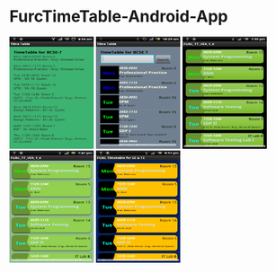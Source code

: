 # FurcTimeTable-Android-App

<img alt="screenshot - version 1 - testing version" height="200" width="150" src="https://raw.githubusercontent.com/AamirKhattak/FurcTimeTable-Android-App/master/screenshots/version%201%20%20%20%20%20%20%20%20%20%20%202013-09-24.png">
<img alt="screenshot - version 2" height="200" width="150" src="https://raw.githubusercontent.com/AamirKhattak/FurcTimeTable-Android-App/master/screenshots/version%202%20%20%20%20%20%20%20%20%20%20%202014-01-07.png">
<img alt="screenshot - version 3a" height="200" width="150" src="https://raw.githubusercontent.com/AamirKhattak/FurcTimeTable-Android-App/master/screenshots/version%203a%20%20%20%20%20%20%20%20%202014-03-10.png">
<img alt="screenshot - version 3b" height="200" width="150" src="https://raw.githubusercontent.com/AamirKhattak/FurcTimeTable-Android-App/master/screenshots/version%203b%20%20%20%20%20%20%20%202014-03-10.png">
<img alt="screenshot - version 3c" height="200" width="150" src="https://raw.githubusercontent.com/AamirKhattak/FurcTimeTable-Android-App/master/screenshots/version%203c%20%20%20%20%20%20%20%202014-03-10.png">

